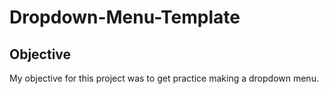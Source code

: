 # Dropdown-Menu-Template

## Objective

My objective for this project was to get practice making a dropdown menu.
